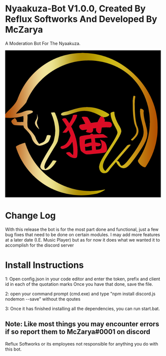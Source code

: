 # Nyaakuza-Bot V1.0.0, Created By Reflux Softworks And Developed By McZarya

A Moderation Bot For The Nyaakuza.

![](nyaakuzalogoflipped.png)
# Change Log
With this release the bot is for the most part done and functional, just a few bug fixes that need to be done on certain modules. I may add more features at a later date (I.E. Music Player) but as for now it does what we wanted it to accomplish for the discord server
# Install Instructions

1: Open config.json in your code editor and enter the token, prefix and client id in each of the quotation marks
Once you have that done, save the file.

2: open your command prompt (cmd.exe) and type "npm install discord.js nodemon --save" without the qoutes 

3: Once it has finished installing all the dependencies, you can run start.bat.

## Note: Like most things you may encounter errors if so report them to McZarya#0001 on discord
Reflux Softworks or its employees not responsible for anything you do with this bot.
